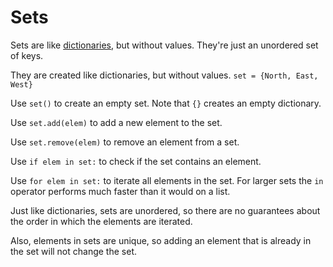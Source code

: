 # Sets
Sets are like [dictionaries](docs/scripting/dicts.md), but without values. They're just an unordered set of keys. 

They are created like dictionaries, but without values.
`set = {North, East, West}`

Use `set()` to create an empty set. Note that `{}` creates an empty dictionary.

Use `set.add(elem)` to add a new element to the set.

Use `set.remove(elem)` to remove an element from a set.

Use `if elem in set:` to check if the set contains an element.

Use `for elem in set:` to iterate all elements in the set.
For larger sets the `in` operator performs much faster than it would on a list.

Just like dictionaries, sets are unordered, so there are no guarantees about the order in which the elements are iterated.

Also, elements in sets are unique, so adding an element that is already in the set will not change the set.